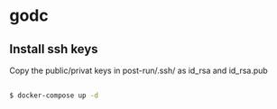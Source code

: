 # godc

## Install ssh keys

Copy the public/privat keys in post-run/.ssh/ as id_rsa and id_rsa.pub

##

```bash
$ docker-compose up -d
```